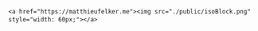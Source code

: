 <p align="center">
  <samp>

    <a href="https://matthieufelker.me"><img src="./public/isoBlock.png" style="width: 60px;"></a>
 
  </samp>
</p>

